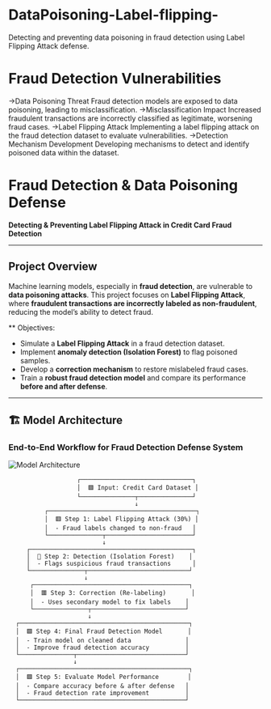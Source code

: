 # DataPoisoning-Label-flipping-
Detecting and preventing data poisoning in fraud detection using Label Flipping Attack defense.

#  Fraud Detection Vulnerabilities

->Data Poisoning Threat
Fraud detection models are exposed to data poisoning, leading to misclassification.
->Misclassification Impact
Increased fraudulent transactions are incorrectly classified as legitimate, worsening fraud cases.
->Label Flipping Attack
Implementing a label flipping attack on the fraud detection dataset to evaluate vulnerabilities.
->Detection Mechanism Development
Developing mechanisms to detect and identify poisoned data within the dataset.


#  Fraud Detection & Data Poisoning Defense  

**Detecting & Preventing Label Flipping Attack in Credit Card Fraud Detection**  

---

##  Project Overview  
Machine learning models, especially in **fraud detection**, are vulnerable to **data poisoning attacks**. This project focuses on **Label Flipping Attack**, where **fraudulent transactions are incorrectly labeled as non-fraudulent**, reducing the model’s ability to detect fraud.  

** Objectives:  
- Simulate a **Label Flipping Attack** in a fraud detection dataset.  
- Implement **anomaly detection (Isolation Forest)** to flag poisoned samples.  
- Develop a **correction mechanism** to restore mislabeled fraud cases.  
- Train a **robust fraud detection model** and compare its performance **before and after defense**.  

---

## 🏗 Model Architecture  

### **End-to-End Workflow for Fraud Detection Defense System**  
![Model Architecture](results/model_architecture.png)

```plaintext
                   ┌───────────────────────────────┐
                   │  🟪 Input: Credit Card Dataset │
                   └───────────────┬───────────────┘
                                   ↓
          ┌─────────────────────────────────────────┐
          │  🟥 Step 1: Label Flipping Attack (30%) │
          │  - Fraud labels changed to non-fraud   │
          └───────────────┬────────────────────────┘
                          ↓
     ┌─────────────────────────────────────────────┐
     │  🔷 Step 2: Detection (Isolation Forest)    │
     │  - Flags suspicious fraud transactions      │
     └───────────────┬────────────────────────────┘
                     ↓
      ┌───────────────────────────────────────────┐
      │  🟥 Step 3: Correction (Re-labeling)       │
      │  - Uses secondary model to fix labels    │
      └───────────────┬──────────────────────────┘
                      ↓
  ┌───────────────────────────────────────────────┐
  │  🟩 Step 4: Final Fraud Detection Model       │
  │  - Train model on cleaned data               │
  │  - Improve fraud detection accuracy          │
  └───────────────┬──────────────────────────────┘
                  ↓
  ┌───────────────────────────────────────────────┐
  │  🟪 Step 5: Evaluate Model Performance        │
  │  - Compare accuracy before & after defense   │
  │  - Fraud detection rate improvement          │
  └──────────────────────────────────────────────┘

